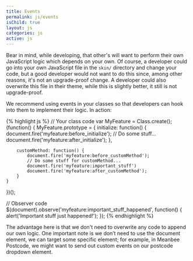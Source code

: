 ```yaml
---
title: Events
permalink: js/events
isChild: true
layout: js
categories: js
active: js
---
```


Bear in mind, while developing, that other's will want to perform their own JavaScript logic which depends on your own. Of course, a developer could go into your own JavaScript file in the `skin/` directory and change your code, but a good developer would not want to do this since, among other reasons, it's not an upgrade-proof change. A developer could also overwrite this file in their theme, while this is slightly better, it still is not upgrade-proof.

We recommend using events in your classes so that developers can hook into them to implement their logic. In action:

{% highlight js %}
// Your class code
var MyFeature = Class.create();
(function() {
    MyFeature.prototype = {
        initialize: function() {
            document.fire('myfeature:before_initialize');
            // Do some stuff...
            document.fire('myfeature:after_initialize');
        },

        customMethod: function() {
            document.fire('myfeature:before_customMethod');
            // Do some stuff for customMethod...
            document.fire('myfeature:important_stuff')
            document.fire('myfeature:after_customMethod');
        }
    }
})();

// Observer code
$(document).observe('myfeature:important_stuff_happened', function() { 
alert('Important stuff just happened!'); 
});
{% endhighlight %}

The advantage here is that we don't need to overwrite any code to append our own logic. One important note is we don’t need to use the document element, we can target some specific element; for example, in Meanbee Postcode, we might want to send out custom events on our postcode dropdown element.